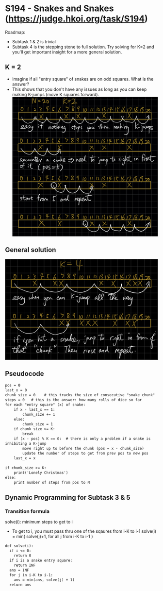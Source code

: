 # S194 - Snakes and Snakes (https://judge.hkoi.org/task/S194)
Roadmap:
- Subtask 1 & 2 is trivial
- Subtask 4 is the stepping stone to full solution. Try solving for K=2 and you'll get important insight for a more general solution.

## K = 2
- Imagine if all "entry square" of snakes are on odd squares. What is the answer?
- This shows that you don't have any issues as long as you can keep making K-jumps (move K squares forward).
![K=2](s194_1.jpeg)

## General solution
![K=4](s194_2.jpeg)

## Pseudocode
```
pos = 0
last_x = 0
chunk_size = 0    # this tracks the size of consecutive "snake chunk"
steps = 0   # this is the answer: how many rolls of dice so far
for each "entry square" (x) of snake:
    if x - last_x == 1:
        chunk_size += 1
    else:
        chunk_size = 1
    if chunk_size >= K:
        break
    if (x - pos) % K == 0:  # there is only a problem if a snake is inhibiting a K-jump
        move right up to before the chunk (pos = x - chunk_size)
        update the number of steps to get from prev pos to new pos
    last_x = x

if chunk_size >= K:
    print('Lonely Christmas')
else:
    print number of steps from pos to N
```

## Dynamic Programming for Subtask 3 & 5
### Transition formula
solve(i): minimum steps to get to i
- To get to i, you must pass thru one of the sqaures from i-K to i-1
solve(i) = min( solve(j)+1, for all j from i-K to i-1 )
```
def solve(i):
  if i <= 0:
    return 0
  if i is a snake entry square:
    return INF
  ans = INF
  for j in i-K to i-1:
    ans = min(ans, solve(j) + 1)
  return ans
```
